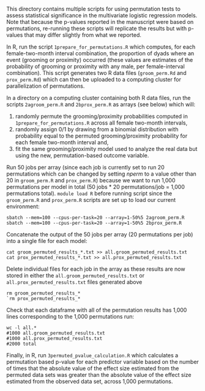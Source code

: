 This directory contains multiple scripts for using permutation tests to assess statistical significance in the multivariate logistic regression models.
Note that because the p-values reported in the manuscript were based on permutations, re-running these scripts will replicate the results but with p-values that may differ slightly from what we reported.

In R, run the script `1prepare_for_permutations.R` which computes, for each female-two-month interval combination, the proportion of dyads where an event (grooming or proximity) occurred (these values are estimates of the probability of grooming or proximity with any male, per female-interval combination). This script generates two R data files (`groom_perm.Rd` and `prox_perm.Rd`) which can then be uploaded to a computing cluster for parallelization of permutations.

In a directory on a computing cluster containing both R data files, run the scripts `2agroom_perm.R` and `2bprox_perm.R` as arrays (see below) which will:
1. randomly permute the grooming/proximity probabilities computed in `1prepare_for_permutations.R` across all female two-month intervals,
2. randomly assign 0/1 by drawing from a binomial distribution with probability equal to the permuted grooming/proximity probability for each female two-month interval and,
3. fit the same grooming/proximity model used to analyze the real data but using the new, permutation-based outcome variable.

Run 50 jobs per array (since each job is currently set to run 20 permutations which can be changed by setting _nperm_ to a value other than 20 in `groom_perm.R` and `prox_perm.R`) because we want to run 1,000 permutations per model in total (50 jobs * 20 permutations/job = 1,000 permutations total).
`module load R` before running script since the `groom_perm.R` and `prox_perm.R` scripts are set up to load our current environment:
```console
sbatch --mem=100 --cpus-per-task=20 --array=1-50%5 2agroom_perm.R
sbatch --mem=100 --cpus-per-task=20 --array=1-50%5 2bprox_perm.R
```

Concatenate the output of the 50 jobs per array (20 permutations per job) into a single file for each model:
```console
cat groom_permuted_results_*.txt >> all.groom_permuted_results.txt
cat prox_permuted_results_*.txt >> all.prox_permuted_results.txt
```

Delete individual files for each job in the array as these results are now stored in either the `all.groom_permuted_results.txt` or `all.prox_permuted_results.txt` files generated above
```console
rm groom_permuted_results_*
`rm prox_permuted_results_*
```

Check that each dataframe with all of the permutation results has 1,000 lines corresponding to the 1,000 permutations run:
```console
wc -l all.*
#1000 all.groom_permuted_results.txt
#1000 all.prox_permuted_results.txt
#2000 total
```

Finally, in R, run `3permuted_pvalue_calculation.R` which calculates a permutation based p-value for each predictor variable based on the number of times that the absolute value of the effect size estimated from the permuted data sets was greater than the absolute value of the effect size estimated from the observed data set, across 1,000 permutations.
